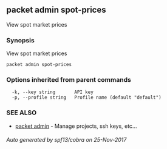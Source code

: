 ## packet admin spot-prices

View spot market prices

### Synopsis


View spot market prices

```
packet admin spot-prices
```

### Options inherited from parent commands

```
  -k, --key string       API key
  -p, --profile string   Profile name (default "default")
```

### SEE ALSO
* [packet admin](packet_admin.md)	 - Manage projects, ssh keys, etc...

###### Auto generated by spf13/cobra on 25-Nov-2017
